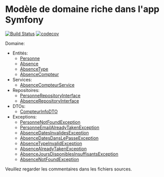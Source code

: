 Modèle de domaine riche dans l'app Symfony
==========================================

[![Build Status](https://travis-ci.org/vria/symfony-rich-domain-model.svg?branch=master)](https://travis-ci.org/vria/symfony-rich-domain-model)
[![codecov](https://codecov.io/gh/vria/symfony-rich-domain-model/branch/master/graph/badge.svg)](https://codecov.io/gh/vria/symfony-rich-domain-model)

Domaine:

- Entités:
  - [Personne]
  - [Absence]
  - [AbsenceType]
  - [AbsenceCompteur]
- Services:
  - [AbsenceCompteurService]
- Repositoires:
  - [PersonneRepositoryInterface]
  - [AbsenceRepositoryInterface]
- DTOs:
  - [CompteurInfoDTO]
- Exceptions:
  - [PersonneNotFoundException]
  - [PersonneEmailAlreadyTakenException]
  - [AbsenceDatesInvalidesException]
  - [AbsenceDatesDansLePasseException]
  - [AbsenceTypeInvalidException]
  - [AbsenceAlreadyTakenException]
  - [AbsenceJoursDisponiblesInsuffisantsException]
  - [AbsenceNotFoundException]

Veuillez regarder les commentaires dans les fichiers sources.

[Personne]: src/Domain/Personne.php
[Absence]: src/Domain/Absence.php
[AbsenceType]: src/Domain/AbsenceType.php
[AbsenceCompteur]: src/Domain/AbsenceCompteur.php
[AbsenceCompteurService]: src/Domain/Service/AbsenceCompteurService.php
[PersonneRepositoryInterface]: src/Domain/Repository/PersonneRepositoryInterface.php
[AbsenceRepositoryInterface]: src/Domain/Repository/AbsenceRepositoryInterface.php
[CompteurInfoDTO]: src/Domain/DTO/CompteurInfoDTO.php
[PersonneNotFoundException]: src/Domain/Exception/PersonneNotFoundException.php
[PersonneEmailAlreadyTakenException]: src/Domain/Exception/PersonneEmailAlreadyTakenException.php
[AbsenceDatesInvalidesException]: src/Domain/Exception/AbsenceDatesInvalidesException.php
[AbsenceDatesDansLePasseException]: src/Domain/Exception/AbsenceDatesDansLePasseException.php
[AbsenceTypeInvalidException]: src/Domain/Exception/AbsenceTypeInvalidException.php
[AbsenceAlreadyTakenException]: src/Domain/Exception/AbsenceAlreadyTakenException.php
[AbsenceJoursDisponiblesInsuffisantsException]: src/Domain/Exception/AbsenceJoursDisponiblesInsuffisantsException.php
[AbsenceNotFoundException]: src/Domain/Exception/AbsenceNotFoundException.php
